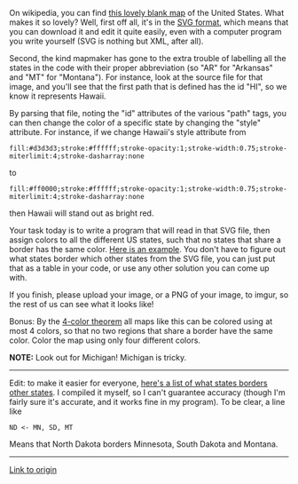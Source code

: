 On wikipedia, you can find [this lovely blank map](http://en.wikipedia.org/wiki/File:Blank_US_Map.svg) of the United States. What makes it so lovely? Well, first off all, it's in the [SVG format](http://en.wikipedia.org/wiki/File:Blank_US_Map.svg), which means that you can download it and edit it quite easily, even with a computer program you write yourself (SVG is nothing but XML, after all).

Second, the kind mapmaker has gone to the extra trouble of labelling all the states in the code with their proper abbreviation (so "AR" for "Arkansas" and "MT" for "Montana"). For instance, look at the source file for that image, and you'll see that the first path that is defined has the id "HI", so we know it represents Hawaii. 

By parsing that file, noting the "id" attributes of the various "path" tags, you can then change the color of a specific state by changing the "style" attribute. For instance, if we change Hawaii's style attribute from

    fill:#d3d3d3;stroke:#ffffff;stroke-opacity:1;stroke-width:0.75;stroke-miterlimit:4;stroke-dasharray:none
    
to

    fill:#ff0000;stroke:#ffffff;stroke-opacity:1;stroke-width:0.75;stroke-miterlimit:4;stroke-dasharray:none
    
then Hawaii will stand out as bright red. 

Your task today is to write a program that will read in that SVG file, then assign colors to all the different US states, such that no states that share a border has the same color.  [Here is an example](http://i.imgur.com/QN3sG.png). You don't have to figure out what states border which other states from the SVG file, you can just put that as a table in your code, or use any other solution you can come up with. 

If you finish, please upload your image, or a PNG of your image, to imgur, so the rest of us can see what it looks like!

Bonus: By the [4-color theorem](http://en.wikipedia.org/wiki/4-color_theorem) all maps like this can be colored using at most 4 colors, so that no two regions that share a border have the same color. Color the map using only four different colors.

**NOTE:** Look out for Michigan! Michigan is tricky. 

***

Edit: to make it easier for everyone, [here's a list of what states borders other states](http://pastebin.com/uNJAEfgr). I compiled it myself, so I can't guarantee accuracy (though I'm fairly sure it's accurate, and it works fine in my program). To be clear, a line like

    ND <- MN, SD, MT

Means that North Dakota borders Minnesota, South Dakota and Montana.

---

[Link to origin](https://www.reddit.com/r/dailyprogrammer/yj38u)